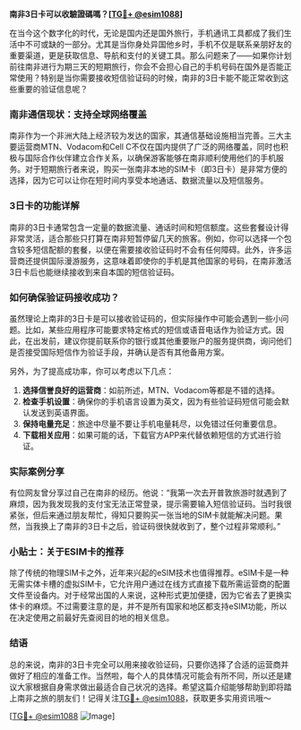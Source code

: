 **南非3日卡可以收驗證碼嗎？[[TG💪+ @esim1088](https://t.me/s/esim1088)]**

在当今这个数字化的时代，无论是国内还是国外旅行，手机通讯工具都成了我们生活中不可或缺的一部分。尤其是当你身处异国他乡时，手机不仅是联系亲朋好友的重要渠道，更是获取信息、导航和支付的关键工具。那么问题来了——如果你计划前往南非进行为期三天的短期旅行，你会不会担心自己的手机号码在国外是否能正常使用？特别是当你需要接收短信验证码的时候，南非的3日卡能不能正常收到这些重要的验证信息呢？

### 南非通信现状：支持全球网络覆盖

南非作为一个非洲大陆上经济较为发达的国家，其通信基础设施相当完善。三大主要运营商MTN、Vodacom和Cell C不仅在国内提供了广泛的网络覆盖，同时也积极与国际合作伙伴建立合作关系，以确保游客能够在南非顺利使用他们的手机服务。对于短期旅行者来说，购买一张南非本地的SIM卡（即3日卡）是非常方便的选择，因为它可以让你在短时间内享受本地通话、数据流量以及短信服务。

### 3日卡的功能详解

南非的3日卡通常包含一定量的数据流量、通话时间和短信额度。这些套餐设计得非常灵活，适合那些只打算在南非短暂停留几天的旅客。例如，你可以选择一个包含较多短信配额的套餐，以便在需要接收验证码时不会有任何障碍。此外，许多运营商还提供国际漫游服务，这意味着即使你的手机是其他国家的号码，在南非激活3日卡后也能继续接收到来自本国的短信验证码。

### 如何确保验证码接收成功？

虽然理论上南非的3日卡是可以接收验证码的，但实际操作中可能会遇到一些小问题。比如，某些应用程序可能要求特定格式的短信或语音电话作为验证方式。因此，在出发前，建议你提前联系你的银行或其他重要账户的服务提供商，询问他们是否接受国际短信作为验证手段，并确认是否有其他备用方案。

另外，为了提高成功率，你可以考虑以下几点：
1. **选择信誉良好的运营商**：如前所述，MTN、Vodacom等都是不错的选择。
2. **检查手机设置**：确保你的手机语言设置为英文，因为有些验证码短信可能会默认发送到英语界面。
3. **保持电量充足**：旅途中尽量不要让手机电量耗尽，以免错过任何重要信息。
4. **下载相关应用**：如果可能的话，下载官方APP来代替依赖短信的方式进行验证。

### 实际案例分享

有位网友曾分享过自己在南非的经历。他说：“我第一次去开普敦旅游时就遇到了麻烦，因为我发现我的支付宝无法正常登录，提示需要输入短信验证码。当时我很紧张，但后来通过朋友帮忙，得知只要购买一张当地的SIM卡就能解决问题。果然，当我换上了南非的3日卡之后，验证码很快就收到了，整个过程非常顺利。”

### 小贴士：关于ESIM卡的推荐

除了传统的物理SIM卡之外，近年来兴起的eSIM技术也值得推荐。eSIM卡是一种无需实体卡槽的虚拟SIM卡，它允许用户通过在线方式直接下载所需运营商的配置文件至设备内。对于经常出国的人来说，这种形式更加便捷，因为它省去了更换实体卡的麻烦。不过需要注意的是，并不是所有国家和地区都支持eSIM功能，所以在决定使用之前最好先查阅目的地的相关信息。

### 结语

总的来说，南非的3日卡完全可以用来接收验证码，只要你选择了合适的运营商并做好了相应的准备工作。当然啦，每个人的具体情况可能会有所不同，所以还是建议大家根据自身需求做出最适合自己状况的选择。希望这篇介绍能够帮助到即将踏上南非之旅的朋友们！记得关注[TG💪+ @esim1088](https://t.me/s/esim1088)，获取更多实用资讯哦～

[[TG💪+ @esim1088](https://t.me/s/esim1088) ![Image](https://i.postimg.cc/4NQfJmqS/Snipaste-2025-05-13-00-14-12.png)]